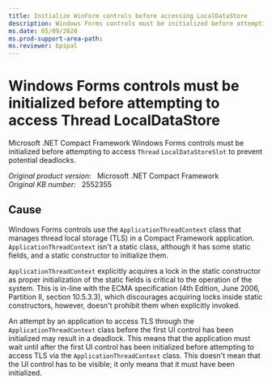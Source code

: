 ```yaml
---
title: Initialize WinForm controls before accessing LocalDataStore
description: Windows Forms controls must be initialized before attempting to access Thread LocalDataStore.
ms.date: 05/09/2020
ms.prod-support-area-path:
ms.reviewer: bpipal
---
```

# Windows Forms controls must be initialized before attempting to access Thread LocalDataStore

Microsoft .NET Compact Framework Windows Forms controls must be initialized before attempting to access `Thread` `LocalDataStoreSlot` to prevent potential deadlocks.

_Original product version:_ &nbsp; Microsoft .NET Compact Framework  
_Original KB number:_ &nbsp; 2552355

## Cause

Windows Forms controls use the `ApplicationThreadContext` class that manages thread local storage (TLS) in a Compact Framework application. `ApplicationThreadContext` isn't a static class, although it has some static fields, and a static constructor to initialize them.

`ApplicationThreadContext` explicitly acquires a lock in the static constructor as proper initialization of the static fields is critical to the operation of the system. This is in-line with the ECMA specification (4th Edition, June 2006, Partition II, section 10.5.3.3), which discourages acquiring locks inside static constructors, however, doesn't prohibit them when explicitly invoked.

An attempt by an application to access TLS through the `ApplicationThreadContext` class before the first UI control has been initialized may result in a deadlock. This means that the application must wait until after the first UI control has been initialized before attempting to access TLS via the `ApplicationThreadContext` class. This doesn't mean that the UI control has to be visible; it only means that it must have been initialized.
